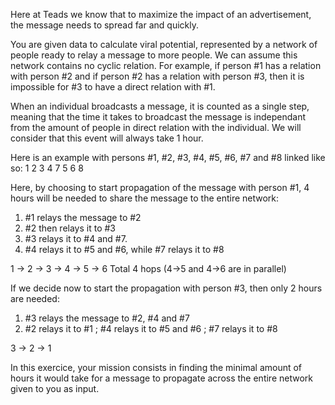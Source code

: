 
Here at Teads we know that to maximize the impact of an advertisement, the message needs to spread far and quickly.
 
You are given data to calculate viral potential, represented by a network of people ready to relay a message to more people.
We can assume this network contains no cyclic relation. 
For example, if person #1 has a relation with person #2 and if person #2 has a relation with person #3, then it is impossible for #3 to have a direct relation with #1.
 
When an individual broadcasts a message, it is counted as a single step, meaning that the time it takes to broadcast the message is independant from the amount of people in direct relation with the individual. We will consider that this event will always take 1 hour.
 
Here is an example with persons #1, #2, #3, #4, #5, #6, #7 and #8 linked like so:
                                  1
                                  2
                                  3
                           4             7
                        5     6          8
 
 
Here, by choosing to start propagation of the message with person #1, 4 hours will be needed to share the message to the entire network:
1.   #1 relays the message to #2
2.   #2 then relays it to #3
3.   #3 relays it to #4 and #7.
4.   #4 relays it to #5 and #6, while #7 relays it to #8

1 -> 2 -> 3 -> 4 -> 5
                 -> 6
Total 4 hops (4->5 and 4->6 are in parallel)
 
If we decide now to start the propagation with person #3, then only 2 hours are needed:
1.   #3 relays the message to #2, #4 and #7
2.   #2 relays it to #1 ; #4 relays it to #5 and #6 ; #7 relays it to #8

3 -> 2 -> 1
 
In this exercice, your mission consists in finding the minimal amount of hours it would take for a message to propagate across the entire network given to you as input.